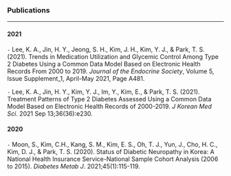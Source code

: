### Publications

---

#### 2021

`-` Lee, K. A., Jin, H. Y., Jeong, S. H., Kim, J. H., Kim, Y. J., & Park, T. S. (2021). Trends in Medication Utilization and Glycemic Control Among Type 2 Diabetes Using a Common Data Model Based on Electronic Health Records From 2000 to 2019. *Journal of the Endocrine Society*, Volume 5, Issue Supplement_1, April-May 2021, Page A481.

`-` Lee, K. A., Jin, H. Y., Kim, Y. J., Im, Y., Kim, E., & Park, T. S. (2021). Treatment Patterns of Type 2 Diabetes Assessed Using a Common Data Model Based on Electronic Health Records of 2000-2019. *J Korean Med Sci*. 2021 Sep 13;36(36):e230.

#### 2020

`-` Moon, S., Kim, C.H., Kang, S. M., Kim, E. S., Oh, T. J., Yun, J., Cho, H. C., Kim, D. J., & Park, T. S. (2020). Status of Diabetic Neuropathy in Korea: A National Health Insurance Service-National Sample Cohort Analysis (2006 to 2015). *Diabetes Metab J*. 2021;45(1):115-119.
